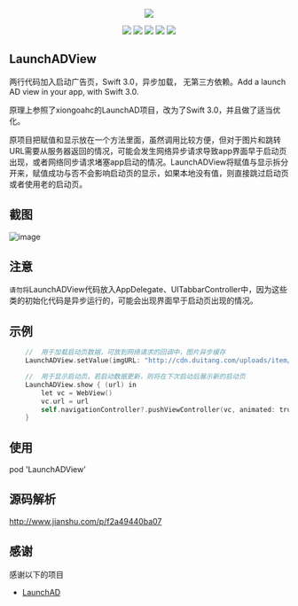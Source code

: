 <p align="center">
    <a href="https://github.com/jihongboo/LaunchADView"><img src="https://github.com/jihongboo/LaunchADView/blob/master/Logo.png?raw=true"></a>
</p>

<p align="center">
    <a href="https://github.com/jihongboo/LaunchADView"><img src="https://img.shields.io/badge/platform-ios-lightgrey.svg"></a>
    <a href="https://github.com/jihongboo/LaunchADView"><img src="https://img.shields.io/github/license/johnlui/Pitaya.svg?style=flat"></a>
    <a href="https://github.com/jihongboo/LaunchADView"><img src="https://img.shields.io/badge/language-Swift%203-orange.svg"></a>
    <a href="https://github.com/jihongboo/LaunchADView"><img src="https://img.shields.io/badge/Carthage-compatible-4BC51D.svg?style=flat"></a>
    <a href="https://github.com/jihongboo/LaunchADView"><img src="https://img.shields.io/travis/johnlui/Pitaya.svg"></a>
</p>

## LaunchADView

两行代码加入启动广告页，Swift 3.0，异步加载， 无第三方依赖。Add a launch AD view in your app, with Swift 3.0.

原理上参照了xiongoahc的LaunchAD项目，改为了Swift 3.0，并且做了适当优化。

原项目把赋值和显示放在一个方法里面，虽然调用比较方便，但对于图片和跳转URL需要从服务器返回的情况，可能会发生网络异步请求导致app界面早于启动页出现，或者网络同步请求堵塞app启动的情况。LaunchADView将赋值与显示拆分开来，赋值成功与否不会影响启动页的显示，如果本地没有值，则直接跳过启动页或者使用老的启动页。

## 截图

![image](https://raw.githubusercontent.com/jihongboo/LaunchADView/master/Screen.gif)

## 注意

`请勿将`LaunchADView代码放入AppDelegate、UITabbarController中，因为这些类的初始化代码是异步运行的，可能会出现界面早于启动页出现的情况。

## 示例

```objective-c
    //  用于加载启动页数据，可放到网络请求的回调中，图片异步缓存
    LaunchADView.setValue(imgURL: "http://cdn.duitang.com/uploads/item/201408/27/20140827062302_ymAJe.jpeg", webURL: "https://www.baidu.com", showTime: 3)

    //  用于显示启动页。若启动数据更新，则将在下次启动后展示新的启动页
    LaunchADView.show { (url) in
        let vc = WebView()
        vc.url = url
        self.navigationController?.pushViewController(vc, animated: true)
    }
```

## 使用

pod 'LaunchADView'

## 源码解析

http://www.jianshu.com/p/f2a49440ba07

## 感谢

感谢以下的项目

- [LaunchAD](https://github.com/xiongoahc/LaunchAD) 
